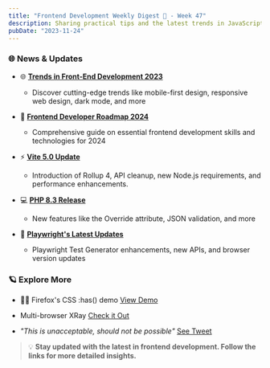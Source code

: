 ```yaml
---
title: "Frontend Development Weekly Digest 📰 - Week 47"
description: Sharing practical tips and the latest trends in JavaScript
pubDate: "2023-11-24"
---
```


### 🌐 News & Updates

- 🌐 **[Trends in Front-End Development 2023](https://www.fronttribe.com/stories/front-end-development-trends-2023-guide)**

  - Discover cutting-edge trends like mobile-first design, responsive web design, dark mode, and more

- 🚀 **[Frontend Developer Roadmap 2024](https://learnerbits.com/frontend-developer-roadmap-2024/)**

  - Comprehensive guide on essential frontend development skills and technologies for 2024

- ⚡ **[Vite 5.0 Update](https://vitejs.dev/blog/announcing-vite5)**

  - Introduction of Rollup 4, API cleanup, new Node.js requirements, and performance enhancements.

- 💻 **[PHP 8.3 Release](https://devclass.com/2023/11/23/php-8-3-is-released-with-new-features-as-8-0-heads-for-end-of-life/)**

  - New features like the Override attribute, JSON validation, and more

- 🌟 **[Playwright's Latest Updates](https://playwright.dev/docs/release-notes)**
  - Playwright Test Generator enhancements, new APIs, and browser version updates

### 🪐 Explore More

- 🐻🎈 Firefox's CSS :has() demo [View Demo](https://twitter.com/i/status/1727022275747258873)

- Multi-browser XRay [Check it Out](https://twitter.com/wesbos/status/1727755227766350031)

- _"This is unacceptable, should not be possible"_ [See Tweet](https://twitter.com/LinusEkenstam/status/1727357730833530954)

> 💡 **Stay updated with the latest in frontend development. Follow the links for more detailed insights.**
